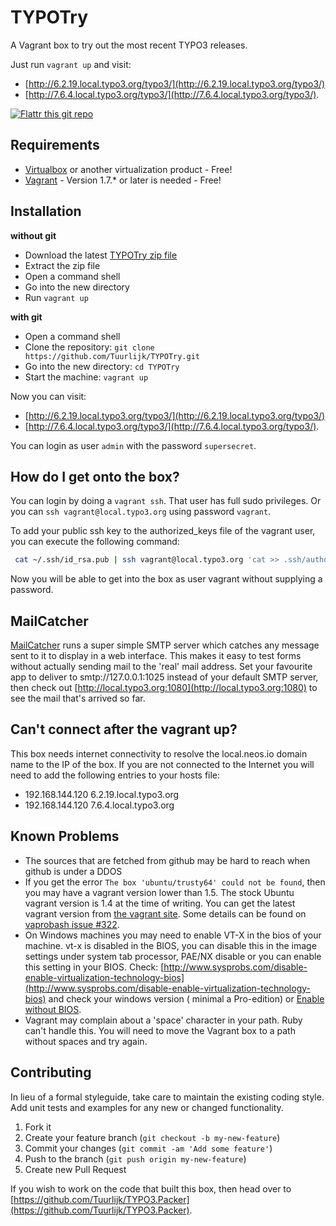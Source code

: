 # TYPOTry
A Vagrant box to try out the most recent TYPO3 releases.

Just run `vagrant up` and visit:

* [http://6.2.19.local.typo3.org/typo3/](http://6.2.19.local.typo3.org/typo3/)
* [http://7.6.4.local.typo3.org/typo3/](http://7.6.4.local.typo3.org/typo3/).

[![Flattr this git repo](http://api.flattr.com/button/flattr-badge-large.png)](https://flattr.com/submit/auto?user_id=Tuurlijk&url=https://github.com/Tuurlijk/TYPOTry&title=TYPOTry&language=Ansible&tags=github&category=software)

## Requirements

* [Virtualbox](https://www.virtualbox.org/) or another virtualization product - Free!
* [Vagrant](http://www.vagrantup.com/) - Version 1.7.* or later is needed - Free!

## Installation

**without git**
* Download the latest [TYPOTry zip file](https://github.com/Tuurlijk/TYPOTry/archive/master.zip)
* Extract the zip file
* Open a command shell
* Go into the new directory
* Run `vagrant up`

**with git**
* Open a command shell
* Clone the repository: `git clone https://github.com/Tuurlijk/TYPOTry.git`
* Go into the new directory: `cd TYPOTry`
* Start the machine: `vagrant up`

Now you can visit:

* [http://6.2.19.local.typo3.org/typo3/](http://6.2.19.local.typo3.org/typo3/)
* [http://7.6.4.local.typo3.org/typo3/](http://7.6.4.local.typo3.org/typo3/).

You can login as user `admin` with the password `supersecret`.

## How do I get onto the box?
You can login by doing a `vagrant ssh`. That user has full sudo privileges. Or you can `ssh vagrant@local.typo3.org` using password `vagrant`.

To add your public ssh key to the authorized_keys file of the vagrant user, you can execute the following command:

```bash
 cat ~/.ssh/id_rsa.pub | ssh vagrant@local.typo3.org 'cat >> .ssh/authorized_keys'
```

Now you will be able to get into the box as user vagrant without supplying a password.

## MailCatcher
[MailCatcher](http://mailcatcher.me/) runs a super simple SMTP server which catches any message sent to it to display in a web interface. This makes it easy to test forms without actually sending mail to the 'real' mail address. Set your favourite app to deliver to smtp://127.0.0.1:1025 instead of your default SMTP server, then check out [http://local.typo3.org:1080](http://local.typo3.org:1080) to see the mail that's arrived so far.

## Can't connect after the vagrant up?

This box needs internet connectivity to resolve the local.neos.io domain name to the IP of the box. If you are not connected to the Internet you will need to add the following entries to your hosts file:

* 192.168.144.120 6.2.19.local.typo3.org
* 192.168.144.120 7.6.4.local.typo3.org

## Known Problems

* The sources that are fetched from github may be hard to reach when github is under a DDOS
* If you get the error `The box 'ubuntu/trusty64' could not be found`, then you may have a vagrant version lower than 1.5. The stock Ubuntu vagrant version is 1.4 at the time of writing. You can get the latest vagrant version from [the vagrant site](https://www.vagrantup.com/downloads). Some details can be found on [vaprobash issue #322](https://github.com/fideloper/Vaprobash/issues/322).
* On Windows machines you may need to enable VT-X in the bios of your machine. vt-x is disabled in the BIOS, you can disable this in the image settings under system tab processor, PAE/NX disable or you can enable this setting in your BIOS. Check: [http://www.sysprobs.com/disable-enable-virtualization-technology-bios](http://www.sysprobs.com/disable-enable-virtualization-technology-bios) and check your windows version ( minimal a Pro-edition) or [Enable without BIOS](http://stackoverflow.com/questions/31581854/enabling-intel-virtualization-vt-x-without-option-in-bios).
* Vagrant may complain about a 'space' character in your path. Ruby can't handle this. You will need to move the Vagrant box to a path without spaces and try again.

## Contributing
In lieu of a formal styleguide, take care to maintain the existing coding style. Add unit tests and examples for any new or changed functionality.

1. Fork it
2. Create your feature branch (`git checkout -b my-new-feature`)
3. Commit your changes (`git commit -am 'Add some feature'`)
4. Push to the branch (`git push origin my-new-feature`)
5. Create new Pull Request

If you wish to work on the code that built this box, then head over to [https://github.com/Tuurlijk/TYPO3.Packer](https://github.com/Tuurlijk/TYPO3.Packer).
